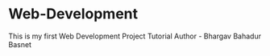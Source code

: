 # Web-Development
This is my first Web Development Project Tutorial
Author - Bhargav Bahadur Basnet
